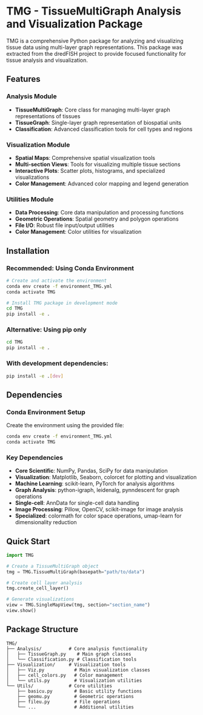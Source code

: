 # TMG - TissueMultiGraph Analysis and Visualization Package

TMG is a comprehensive Python package for analyzing and visualizing tissue data using multi-layer graph representations. This package was extracted from the dredFISH project to provide focused functionality for tissue analysis and visualization.

## Features

### Analysis Module
- **TissueMultiGraph**: Core class for managing multi-layer graph representations of tissues
- **TissueGraph**: Single-layer graph representation of biospatial units
- **Classification**: Advanced classification tools for cell types and regions

### Visualization Module  
- **Spatial Maps**: Comprehensive spatial visualization tools
- **Multi-section Views**: Tools for visualizing multiple tissue sections
- **Interactive Plots**: Scatter plots, histograms, and specialized visualizations
- **Color Management**: Advanced color mapping and legend generation

### Utilities Module
- **Data Processing**: Core data manipulation and processing functions
- **Geometric Operations**: Spatial geometry and polygon operations
- **File I/O**: Robust file input/output utilities
- **Color Management**: Color utilities for visualization

## Installation

### Recommended: Using Conda Environment
```bash
# Create and activate the environment
conda env create -f environment_TMG.yml
conda activate TMG

# Install TMG package in development mode
cd TMG
pip install -e .
```

### Alternative: Using pip only
```bash
cd TMG
pip install -e .
```

### With development dependencies:
```bash
pip install -e .[dev]
```

## Dependencies

### Conda Environment Setup
Create the environment using the provided file:
```bash
conda env create -f environment_TMG.yml
conda activate TMG
```

### Key Dependencies
- **Core Scientific**: NumPy, Pandas, SciPy for data manipulation
- **Visualization**: Matplotlib, Seaborn, colorcet for plotting and visualization
- **Machine Learning**: scikit-learn, PyTorch for analysis algorithms
- **Graph Analysis**: python-igraph, leidenalg, pynndescent for graph operations
- **Single-cell**: AnnData for single-cell data handling
- **Image Processing**: Pillow, OpenCV, scikit-image for image analysis
- **Specialized**: colormath for color space operations, umap-learn for dimensionality reduction

## Quick Start

```python
import TMG

# Create a TissueMultiGraph object
tmg = TMG.TissueMultiGraph(basepath="path/to/data")

# Create cell layer analysis
tmg.create_cell_layer()

# Generate visualizations
view = TMG.SingleMapView(tmg, section="section_name")
view.show()
```

## Package Structure

```
TMG/
├── Analysis/          # Core analysis functionality
│   ├── TissueGraph.py    # Main graph classes
│   └── Classification.py # Classification tools
├── Visualization/     # Visualization tools
│   ├── Viz.py           # Main visualization classes
│   ├── cell_colors.py   # Color management
│   └── utils.py         # Visualization utilities
└── Utils/             # Core utilities
    ├── basicu.py        # Basic utility functions
    ├── geomu.py         # Geometric operations
    ├── fileu.py         # File operations
    └── ...              # Additional utilities
```

